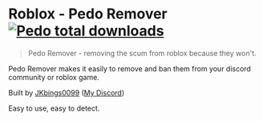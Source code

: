 # Roblox - Pedo Remover [![Pedo total downloads](https://img.shields.io/npm/dt/cmtu.svg?style=flat)](https://github.com/SammyBear2015/Roblox-Ped-Remover/releases) 

> Pedo Remover - removing the scum from roblox because they won't.

Pedo Remover makes it easily to remove and ban them from your discord community or roblox game.

Built by [JKbings0099](https://roblox.com/users/1048830004) ([My Discord](https://discord.com/users/702216086883663924))

Easy to use, easy to detect.
